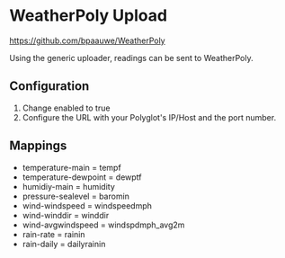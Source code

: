 # WeatherPoly Upload

https://github.com/bpaauwe/WeatherPoly

Using the generic uploader, readings can be sent to WeatherPoly.

## Configuration

1. Change enabled to true
2. Configure the URL with your Polyglot's IP/Host and the port number.

## Mappings

* temperature-main = tempf
* temperature-dewpoint = dewptf
* humidiy-main = humidity
* pressure-sealevel = baromin
* wind-windspeed = windspeedmph
* wind-winddir = winddir
* wind-avgwindspeed = windspdmph_avg2m
* rain-rate = rainin
* rain-daily = dailyrainin
